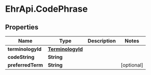 # EhrApi.CodePhrase

## Properties
Name | Type | Description | Notes
------------ | ------------- | ------------- | -------------
**terminologyId** | [**TerminologyId**](TerminologyId.md) |  | 
**codeString** | **String** |  | 
**preferredTerm** | **String** |  | [optional] 

